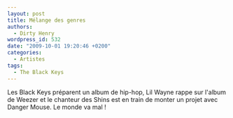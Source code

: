 ```yaml
---
layout: post
title: Mélange des genres
authors:
  - Dirty Henry
wordpress_id: 532
date: "2009-10-01 19:20:46 +0200"
categories:
  - Artistes
tags:
  - The Black Keys
---
```


Les Black Keys préparent un album de hip-hop, Lil Wayne rappe sur l'album de
Weezer et le chanteur des Shins est en train de monter un projet avec Danger
Mouse. Le monde va mal !
